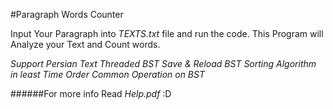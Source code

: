 #Paragraph Words Counter

Input Your Paragraph into *TEXTS.txt* file and run the code.
This Program will Analyze your Text and Count words.

*Support Persian Text*
*Threaded BST*
*Save & Reload BST*
*Sorting Algorithm in least Time Order*
*Common Operation on BST*

######For more info Read *Help.pdf* :D
